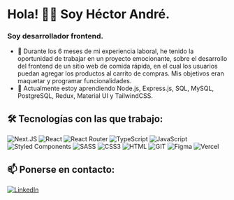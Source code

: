 # Hola! 👋🏼 Soy Héctor André. 

###  Soy desarrollador frontend.

- 🔭 Durante los 6 meses de mi experiencia laboral, he tenido la oportunidad de trabajar en un proyecto emocionante, sobre el desarrollo del frontend de un sitio web de comida rápida, en el cual los usuarios puedan agregar los productos al carrito de compras. Mis objetivos eran maquetar y programar funcionalidades.
- 💜 Actualmente estoy aprendiendo Node.js, Express.js, SQL, MySQL, PostgreSQL, Redux, Material UI y TailwindCSS.

## 🛠️ Tecnologías con las que trabajo:

![Next.JS](https://img.shields.io/badge/Next.JS-black?style=for-the-badge&logo=next.js&logoColor=white)
![React](https://img.shields.io/badge/React-23272F?style=for-the-badge&logo=react&logoColor=61DAFB)
![React Router](https://img.shields.io/badge/React_Router-CA4245?style=for-the-badge&logo=react-router&logoColor=white)
![TypeScript](https://img.shields.io/badge/typescript-%23007ACC.svg?style=for-the-badge&logo=typescript&logoColor=white)
![JavaScript](https://img.shields.io/badge/JavaScript-1B1B1B?style=for-the-badge&logo=javascript&logoColor=F7DF1E)
![Styled Components](https://img.shields.io/badge/styled--components-D26AC2?style=for-the-badge&logo=styled-components&logoColor=white)
![SASS](https://img.shields.io/badge/Sass-BF4080?style=for-the-badge&logo=sass&logoColor=white)
![CSS3](https://img.shields.io/badge/CSS3-1572B6?style=for-the-badge&logo=css3&logoColor=white)
![HTML](https://img.shields.io/badge/HTML5-E34F26?style=for-the-badge&logo=html5&logoColor=white)
![GIT](https://img.shields.io/badge/Git-F14E32?style=for-the-badge&logo=git&logoColor=white)
![Figma](https://img.shields.io/badge/Figma-F24E1E?style=for-the-badge&logo=figma&logoColor=white)
![Vercel](https://img.shields.io/badge/Vercel-000000?style=for-the-badge&logo=vercel&logoColor=white)

## 📫 Ponerse en contacto: 

[![LinkedIn](https://img.shields.io/badge/LinkedIn-0077B5?style=for-the-badge&logo=linkedin&logoColor=white)](https://www.linkedin.com/in/huambachanotorres/)

<!--
**AndreDev12/AndreDev12** is a ✨ _special_ ✨ repository because its `README.md` (this file) appears on your GitHub profile.

Here are some ideas to get you started:

- 🔭 I’m currently working on ...
- 🌱 I’m currently learning ...
- 👯 I’m looking to collaborate on ...
- 🤔 I’m looking for help with ...
- 💬 Ask me about ...
- 📫 How to reach me: ...
- 😄 Pronouns: ...
- ⚡ Fun fact: ...

![Python](https://img.shields.io/badge/Python-2B5B84?style=for-the-badge&logo=python&logoColor=white)
-->
